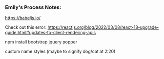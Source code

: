 ### Emily's Process Notes:

https://babeljs.io/

Check out this error: https://reactjs.org/blog/2022/03/08/react-18-upgrade-guide.html#updates-to-client-rendering-apis

<!-- CSS only -->
<link href="https://cdn.jsdelivr.net/npm/bootstrap@5.2.2/dist/css/bootstrap.min.css" rel="stylesheet" integrity="sha384-Zenh87qX5JnK2Jl0vWa8Ck2rdkQ2Bzep5IDxbcnCeuOxjzrPF/et3URy9Bv1WTRi" crossorigin="anonymous">

npm install bootstrap jquery popper

custom name styles (maybe to signify dog/cat at 2:20)
